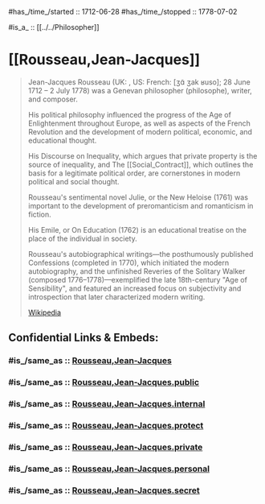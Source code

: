 ﻿---
aliases:
- "Jean-Jacques Rousseau"
has_id_wikidata: Q6527
---

#has_/time_/started :: 1712-06-28 
#has_/time_/stopped  :: 1778-07-02 

#is_a_ :: [[../../Philosopher]] 

# [[Rousseau,Jean-Jacques]] 

> Jean-Jacques Rousseau (UK: , US:  French: [ʒɑ̃ ʒak ʁuso]; 28 June 1712 – 2 July 1778) was a Genevan philosopher (philosophe), writer, and composer. 
> 
> His political philosophy influenced the progress of the Age of Enlightenment throughout Europe, as well as aspects of the French Revolution and the development of modern political, economic, and educational thought. 
> 
> His Discourse on Inequality, which argues that private property is the source of inequality, and The [[Social_Contract]], which outlines the basis for a legitimate political order, are cornerstones in modern political and social thought. 
> 
> Rousseau's sentimental novel Julie, or the New Heloise (1761) was important to the development of preromanticism and romanticism in fiction. 
> 
> His Emile, or On Education (1762) is an educational treatise on the place of the individual in society. 
> 
> Rousseau's autobiographical writings—the posthumously published Confessions (completed in 1770), which initiated the modern autobiography, and the unfinished Reveries of the Solitary Walker (composed 1776–1778)—exemplified the late 18th-century "Age of Sensibility", and featured an increased focus on subjectivity and introspection that later characterized modern writing.
>
> [Wikipedia](https://en.wikipedia.org/wiki/Jean-Jacques%20Rousseau)


## Confidential Links & Embeds: 

### #is_/same_as :: [Rousseau,Jean-Jacques](/_Standards/Philosophy/Philosopher/Early_modern_Philosopher/Rousseau,Jean-Jacques.md) 

### #is_/same_as :: [Rousseau,Jean-Jacques.public](/_public/Philosophy/Philosopher/Early_modern_Philosopher/Rousseau,Jean-Jacques.public.md) 

### #is_/same_as :: [Rousseau,Jean-Jacques.internal](/_internal/Philosophy/Philosopher/Early_modern_Philosopher/Rousseau,Jean-Jacques.internal.md) 

### #is_/same_as :: [Rousseau,Jean-Jacques.protect](/_protect/Philosophy/Philosopher/Early_modern_Philosopher/Rousseau,Jean-Jacques.protect.md) 

### #is_/same_as :: [Rousseau,Jean-Jacques.private](/_private/Philosophy/Philosopher/Early_modern_Philosopher/Rousseau,Jean-Jacques.private.md) 

### #is_/same_as :: [Rousseau,Jean-Jacques.personal](/_personal/Philosophy/Philosopher/Early_modern_Philosopher/Rousseau,Jean-Jacques.personal.md) 

### #is_/same_as :: [Rousseau,Jean-Jacques.secret](/_secret/Philosophy/Philosopher/Early_modern_Philosopher/Rousseau,Jean-Jacques.secret.md)

